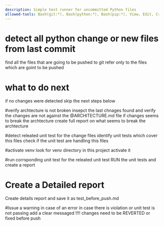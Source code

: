 ```yaml
---
description: Simple test runner for uncommitted Python files
allowed-tools: Bash(git:*), Bash(python:*), Bash(pip:*), View, Edit, Create
---
```


# detect all python change or new files from last commit
find all the files that are going to be pushed to git
refer only to the files which are goint to be pushed

# what to do next
if no changes were detected skip the next steps below

#verify archtecture is not broken
insepct the last chnages found and verify the changes are not against the @ARCHITECTURE.md file if changes seems to break the archtecture create full report on what seems to break the archtecture

#detect releated unit test
for the change files identify unit tests which cover this files
check if the unit test are handling this files

#activate venv
look for venv directory in this project 
activate it

#run corrsponding unit test
for the releated unit test RUN  the unit tests and create a report

# Create a Detailed report
Create details report and save it as test_before_push.md

#Issue a warning in case of an error
in case there is violation or unit test is not passing add a clear messaged
!!!! changes need to be REVERTED or fixed before push

